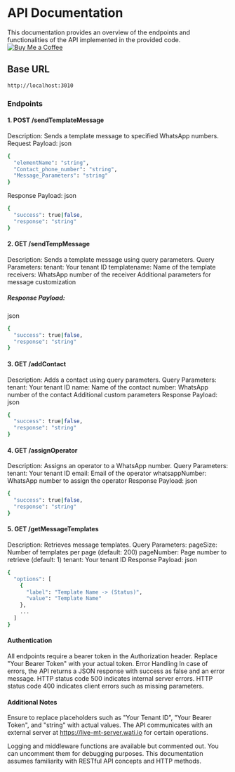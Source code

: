 # API Documentation
This documentation provides an overview of the endpoints and functionalities of the API implemented in the provided code.
[![Buy Me a Coffee](https://img.shields.io/badge/Donate-Buy%20Me%20a%20Coffee-orange.svg)](https://www.buymeacoffee.com/hariskha)
## Base URL
```bash
http://localhost:3010
```
### Endpoints
#### 1. POST /sendTemplateMessage
Description: Sends a template message to specified WhatsApp numbers.
Request Payload:
json
```bash
{
  "elementName": "string",
  "Contact_phone_number": "string",
  "Message_Parameters": "string"
}
```
Response Payload:
json
```bash
{
  "success": true|false,
  "response": "string"
}
```
#### 2. GET /sendTempMessage
Description: Sends a template message using query parameters.
Query Parameters:
tenant: Your tenant ID
templatename: Name of the template
receivers: WhatsApp number of the receiver
Additional parameters for message customization
##### Response Payload:
json
```bash
{
  "success": true|false,
  "response": "string"
}
```
#### 3. GET /addContact
Description: Adds a contact using query parameters.
Query Parameters:
tenant: Your tenant ID
name: Name of the contact
number: WhatsApp number of the contact
Additional custom parameters
Response Payload:
json
```bash
{
  "success": true|false,
  "response": "string"
}
```
#### 4. GET /assignOperator
Description: Assigns an operator to a WhatsApp number.
Query Parameters:
tenant: Your tenant ID
email: Email of the operator
whatsappNumber: WhatsApp number to assign the operator
Response Payload:
json
```bash
{
  "success": true|false,
  "response": "string"
}
```
#### 5. GET /getMessageTemplates
Description: Retrieves message templates.
Query Parameters:
pageSize: Number of templates per page (default: 200)
pageNumber: Page number to retrieve (default: 1)
tenant: Your tenant ID
Response Payload:
json
```bash
{
  "options": [
    {
      "label": "Template Name -> (Status)",
      "value": "Template Name"
    },
    ...
  ]
}
```

#### Authentication
All endpoints require a bearer token in the Authorization header.
Replace "Your Bearer Token" with your actual token.
Error Handling
In case of errors, the API returns a JSON response with success as false and an error message.
HTTP status code 500 indicates internal server errors.
HTTP status code 400 indicates client errors such as missing parameters.

#### Additional Notes
Ensure to replace placeholders such as "Your Tenant ID", "Your Bearer Token", and "string" with actual values.
The API communicates with an external server at https://live-mt-server.wati.io for certain operations.

Logging and middleware functions are available but commented out. You can uncomment them for debugging purposes.
This documentation assumes familiarity with RESTful API concepts and HTTP methods.
